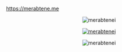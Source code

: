 <a href="https://merabtene.me">https://merabtene.me</a>
<p align="center"><img align="center" src="https://github-readme-stats.vercel.app/api/top-langs/?username=merabtenei&layout=compact&hide_border=true&bg_color=00000000&theme=transparent&langs_count=10" alt="merabtenei" /></p>

<p align="center">
    <a href="https://github.com/ryo-ma/github-profile-trophy">
        <img src="https://github-profile-trophy.vercel.app/?username=merabtenei&theme=theme=transparent&no-bg=true&no-frame=true&column=4" alt="merabtenei"/>
    </a>
</p>

<p align="center"><img align="center" src="https://github-readme-streak-stats.herokuapp.com/?user=merabtenei" alt="merabtenei" /></p>

